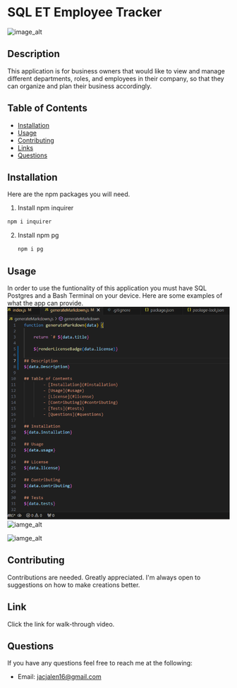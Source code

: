 # SQL ET Employee Tracker
![image_alt](https://cdn.servermania.com/images/f_webp,q_auto:best/v1696344691/kb/Featured-1_34261013a2/Featured-1_34261013a2.png?_i=AA)


## Description
This application is for business owners that would like to view and manage different departments, roles, and employees in their company, so that they can organize and plan their business accordingly.

## Table of Contents
- [Installation](#Installation)
- [Usage](#Usage)
- [Contributing](#Contributing)
- [Links](#Links)
- [Questions](#Questions)
        
## Installation
Here are the npm packages you will need.
 1. Install npm inquirer
   ```sh
   npm i inquirer
   ```
2. Install npm  pg
   ```sh
   npm i pg
   ```

## Usage
In order to use the funtionality of this application you must have SQL Postgres and a Bash Terminal on your device. Here are some examples of what the app can provide.
![image_alt](https://github.com/JalenKAgain/Challenge-7/blob/027c967f49866140bdbca403a99dd78914f4918f/Screenshot%202025-01-12%20131415.png)
![iamge_alt](https://1drv.ms/i/c/2593ad6a241c55d2/EYriW6BCiYlGqgL2BZwf3Y4BmkKj4X2HD_y5b3VAOQ-bqw?e=D1eX4v)

![iamge_alt](https://1drv.ms/i/c/2593ad6a241c55d2/EQS3bKXi2pZAhkN4_eKry8oB6-TquHoR-M1wx8UWs4e4IA?e=glPzjb)

## Contributing
Contributions are needed. Greatly appreciated. I'm always open to suggestions on how to make creations better.


## Link
Click the link for walk-through video.

## Questions
If you have any questions feel free to reach me at the following:
- Email: jacjalen16@gmail.com
